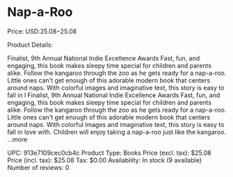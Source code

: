 # Nap-a-Roo

Price: USD:$25.08-$25.08

Product Details:

Finalist, 9th Annual National Indie Excellence Awards Fast, fun, and engaging, this book makes sleepy time special for children and parents alike. Follow the kangaroo through the zoo as he gets ready for a nap-a-roo. Little ones can't get enough of this adorable modern book that centers around naps. With colorful images and imaginative text, this story is easy to fall in l Finalist, 9th Annual National Indie Excellence Awards Fast, fun, and engaging, this book makes sleepy time special for children and parents alike. Follow the kangaroo through the zoo as he gets ready for a nap-a-roo. Little ones can't get enough of this adorable modern book that centers around naps. With colorful images and imaginative text, this story is easy to fall in love with. Children will enjoy taking a nap-a-roo just like the kangaroo. ...more

UPC: 913e7109cec0cb4c
Product Type: Books
Price (excl. tax): $25.08
Price (incl. tax): $25.08
Tax: $0.00
Availability: In stock (9 available)
Number of reviews: 0
